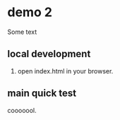 # demo 2

Some text

## local development

1. open index.html in your browser.

## main quick test

cooooool.